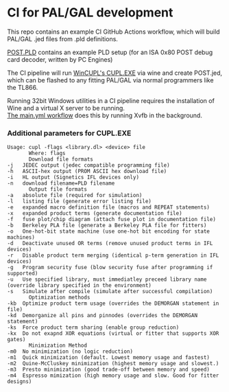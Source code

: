 CI for PAL/GAL development
====================================

This repo contains an example CI GitHub Actions workflow,
which will build PAL/GAL .jed files from .pld definitions.  
  
[POST.PLD](https://github.com/Manawyrm/PAL-GAL-CI/blob/main/POST.PLD) contains an example PLD setup (for an ISA 0x80 POST debug card decoder, written by PC Engines)  
  
The CI pipeline will run [WinCUPL's CUPL.EXE](https://github.com/Manawyrm/PAL-GAL-CI/tree/main/toolchain) via wine and create POST.jed, which can be flashed to any fitting PAL/GAL via normal programmers like the TL866.  

Running 32bit Windows utilities in a CI pipeline requires the installation of Wine and a virtual X server to be running.  
[The main.yml workflow](https://github.com/Manawyrm/PAL-GAL-CI/blob/main/.github/workflows/main.yml) does this by running Xvfb in the background. 

### Additional parameters for CUPL.EXE

```
Usage: cupl -flags <library.dl> <device> file
       Where: flags
       Download file formats
-j   JEDEC output (jedec compatible programming file)
-h   ASCII-hex output (PROM ASCII hex download file)
-i   HL output (Signetics IFL devices only)
-n   download filename=PLD filename
       Output file formats
-a   absolute file (required for simulation)
-l   listing file (generate error listing file)
-e   expanded macro definition file (macros and REPEAT statements)
-x   expanded product terms (generate documentation file)
-f   fuse plot/chip diagram (attach fuse plot in documentation file)
-b   Berkeley PLA file (generate a Berkeley PLA file for fitters)
-o   One-hot-bit state machine (use one-hot bit encoding for state machines)
-d   Deactivate unused OR terms (remove unused product terms in IFL devices)
-r   Disable product term merging (identical p-term generation in IFL devices)
-g   Program security fuse (blow security fuse after programming if supported)
-u   Use specified library, must immediatley preceed library name (override library specified in the environment)
-s   Simulate after compile (simulate after successful compilation)
       Optimization methods
-kb  Optimize product term usage (overrides the DEMORGAN statement in file)
-kd  Demorganize all pins and pinnodes (overrides the DEMORGAN statement)
-ks  Force product term sharing (enable group reduction)
-kx  Do not exapnd XOR equations (virtual or fitter that supports XOR gates)
       Minimization Method
-m0  No minimization (no logic reduction)
-m1  Quick minimization (default. Lowest memory usage and fastest)
-m2  Quine-McCluskey minimization (highest memory usage and slowest.)
-m3  Presto minimization (good trade-off between memory and speed)
-m4  Espresso mimization (high memory usage and slow. Good for fitter designs)
```
